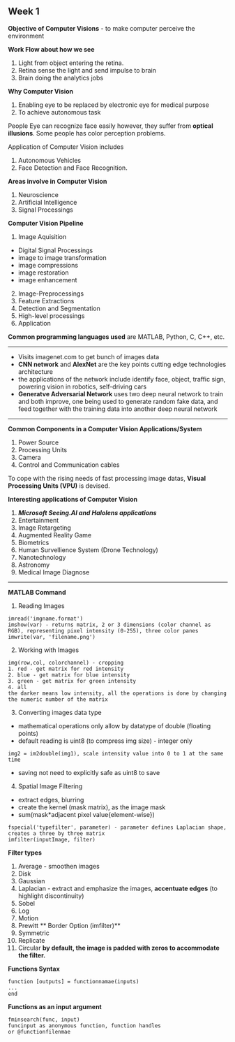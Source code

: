 ## Week 1
**Objective of Computer Visions** - to make computer perceive the environment

**Work Flow about how we see**
1. Light from object entering the retina.
2. Retina sense the light and send impulse to brain
3. Brain doing the analytics jobs

**Why Computer Vision**
1. Enabling eye to be replaced by electronic eye for medical purpose
2. To achieve autonomous task

People Eye can recognize face easily however, they suffer from **optical illusions**. Some people has color perception problems.

Application of Computer Vision includes
1. Autonomous Vehicles
2. Face Detection and Face Recognition.

**Areas involve in Computer Vision**
1. Neuroscience
2. Artificial Intelligence
3. Signal Processings

**Computer Vision Pipeline**
1. Image Aquisition
  - Digital Signal Processings
  - image to image transformation
  - image compressions
  - image restoration
  - image enhancement
2. Image-Preprocessings
3. Feature Extractions
4. Detection and Segmentation
5. High-level processings
6. Application

**Common programming languages used** are MATLAB, Python, C, C++, etc.

---
- Visits imagenet.com to get bunch of images data
- **CNN network** and **AlexNet** are the key points cutting edge technologies architecture
- the applications of the network include identify face, object, traffic sign, powering vision in robotics, self-driving cars
- **Generatve Adversarial Network** uses two deep neural network to train and both improve, one being used to generate random fake data, and feed together with the training data into another deep neural network
---
**Common Components in a Computer Vision Applications/System**
1. Power Source
2. Processing Units
3. Camera
4. Control and Communication cables

To cope with the rising needs of fast processing image datas, __Visual Processing Units (VPU)__ is devised.

**Interesting applications of Computer Vision**
1. ***Microsoft Seeing.AI and Halolens applications***
2. Entertainment
3. Image Retargeting
4. Augmented Reality Game
5. Biometrics
6. Human Survellience System (Drone Technology)
7. Nanotechnology
8. Astronomy
9. Medical Image Diagnose
---
__MATLAB Command__
1. Reading Images
```
imread('imgname.format')
imshow(var) - returns matrix, 2 or 3 dimensions (color channel as RGB), representing pixel intensity (0-255), three color panes
imwrite(var, 'filename.png')
```
2. Working with Images
```
img(row,col, colorchannel) - cropping
1. red - get matrix for red intensity
2. blue - get matrix for blue intensity
3. green - get matrix for green intensity
4. all
the darker means low intensity, all the operations is done by changing the numeric number of the matrix
```
3. Converting images data type
- mathematical operations only allow by datatype of double (floating points)
- default reading is uint8 (to compress img size) - integer only
```
img2 = im2double(img1), scale intensity value into 0 to 1 at the same time
```
- saving not need to explicitly safe as uint8 to save

4. Spatial Image Filtering
- extract edges, blurring
- create the kernel (mask matrix), as the image mask
- sum(mask*adjacent pixel value{element-wise})
```
fspecial('typefilter', parameter) - parameter defines Laplacian shape, creates a three by three matrix
imfilter(inputImage, filter)
```
**Filter types**
1. Average   - smoothen images      
2. Disk        
3. Gaussian      
4. Laplacian - extract and emphasize the images, **accentuate edges** (to highlight discontinuity)
5. Sobel    
6. Log
7. Motion
8. Prewitt
** Border Option (imfilter)**
1. Symmetric
2. Replicate
3. Circular
**by default, the image is padded with zeros to accommodate the filter.**

**Functions Syntax**
```
function [outputs] = functionnamae(inputs)
...
end
```
**Functions as an input argument**
```
fminsearch(func, input)
funcinput as anonymous function, function handles
or @functionfilenmae
```
